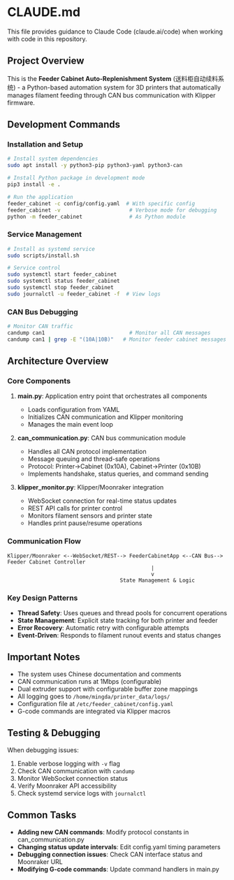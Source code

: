 # CLAUDE.md

This file provides guidance to Claude Code (claude.ai/code) when working with code in this repository.

## Project Overview

This is the **Feeder Cabinet Auto-Replenishment System** (送料柜自动续料系统) - a Python-based automation system for 3D printers that automatically manages filament feeding through CAN bus communication with Klipper firmware.

## Development Commands

### Installation and Setup
```bash
# Install system dependencies
sudo apt install -y python3-pip python3-yaml python3-can

# Install Python package in development mode
pip3 install -e .

# Run the application
feeder_cabinet -c config/config.yaml  # With specific config
feeder_cabinet -v                      # Verbose mode for debugging
python -m feeder_cabinet               # As Python module
```

### Service Management
```bash
# Install as systemd service
sudo scripts/install.sh

# Service control
sudo systemctl start feeder_cabinet
sudo systemctl status feeder_cabinet
sudo systemctl stop feeder_cabinet
sudo journalctl -u feeder_cabinet -f  # View logs
```

### CAN Bus Debugging
```bash
# Monitor CAN traffic
candump can1                           # Monitor all CAN messages
candump can1 | grep -E "(10A|10B)"   # Monitor feeder cabinet messages
```

## Architecture Overview

### Core Components

1. **main.py**: Application entry point that orchestrates all components
   - Loads configuration from YAML
   - Initializes CAN communication and Klipper monitoring
   - Manages the main event loop

2. **can_communication.py**: CAN bus communication module
   - Handles all CAN protocol implementation
   - Message queuing and thread-safe operations
   - Protocol: Printer→Cabinet (0x10A), Cabinet→Printer (0x10B)
   - Implements handshake, status queries, and command sending

3. **klipper_monitor.py**: Klipper/Moonraker integration
   - WebSocket connection for real-time status updates
   - REST API calls for printer control
   - Monitors filament sensors and printer state
   - Handles print pause/resume operations

### Communication Flow

```
Klipper/Moonraker <--WebSocket/REST--> FeederCabinetApp <--CAN Bus--> Feeder Cabinet Controller
                                              |
                                              v
                                    State Management & Logic
```

### Key Design Patterns

- **Thread Safety**: Uses queues and thread pools for concurrent operations
- **State Management**: Explicit state tracking for both printer and feeder
- **Error Recovery**: Automatic retry with configurable attempts
- **Event-Driven**: Responds to filament runout events and status changes

## Important Notes

- The system uses Chinese documentation and comments
- CAN communication runs at 1Mbps (configurable)
- Dual extruder support with configurable buffer zone mappings
- All logging goes to `/home/mingda/printer_data/logs/`
- Configuration file at `/etc/feeder_cabinet/config.yaml`
- G-code commands are integrated via Klipper macros

## Testing & Debugging

When debugging issues:
1. Enable verbose logging with `-v` flag
2. Check CAN communication with `candump`
3. Monitor WebSocket connection status
4. Verify Moonraker API accessibility
5. Check systemd service logs with `journalctl`

## Common Tasks

- **Adding new CAN commands**: Modify protocol constants in can_communication.py
- **Changing status update intervals**: Edit config.yaml timing parameters
- **Debugging connection issues**: Check CAN interface status and Moonraker URL
- **Modifying G-code commands**: Update command handlers in main.py